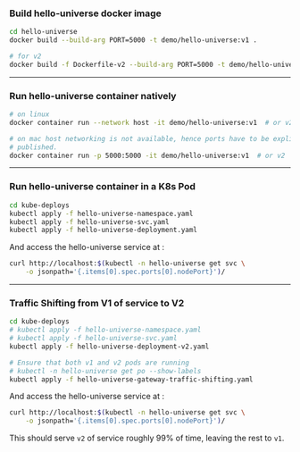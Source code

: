 ### Build hello-universe docker image
```sh
cd hello-universe
docker build --build-arg PORT=5000 -t demo/hello-universe:v1 .

# for v2
docker build -f Dockerfile-v2 --build-arg PORT=5000 -t demo/hello-universe:v2 .
```

---
### Run hello-universe container natively
```sh
# on linux
docker container run --network host -it demo/hello-universe:v1  # or v2

# on mac host networking is not available, hence ports have to be explicitly
# published.
docker container run -p 5000:5000 -it demo/hello-universe:v1  # or v2
```

---
### Run hello-universe container in a K8s Pod
```sh
cd kube-deploys
kubectl apply -f hello-universe-namespace.yaml
kubectl apply -f hello-universe-svc.yaml
kubectl apply -f hello-universe-deployment.yaml
```
And access the hello-universe service at :
```sh
curl http://localhost:$(kubectl -n hello-universe get svc \
    -o jsonpath='{.items[0].spec.ports[0].nodePort}')/
```

---
### Traffic Shifting from V1 of service to V2
```sh
cd kube-deploys
# kubectl apply -f hello-universe-namespace.yaml
# kubectl apply -f hello-universe-svc.yaml
kubectl apply -f hello-universe-deployment-v2.yaml

# Ensure that both v1 and v2 pods are running
# kubectl -n hello-universe get po --show-labels
kubectl apply -f hello-universe-gateway-traffic-shifting.yaml
```
And access the hello-universe service at :
```sh
curl http://localhost:$(kubectl -n hello-universe get svc \
    -o jsonpath='{.items[0].spec.ports[0].nodePort}')/
```
This should serve `v2` of service roughly 99% of time, leaving the rest to `v1`.